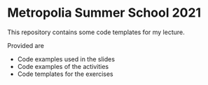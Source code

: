 # Metropolia Summer School 2021

This repository contains some code templates for my lecture.

Provided are 
* Code examples used in the slides
* Code examples of the activities
* Code templates for the exercises

